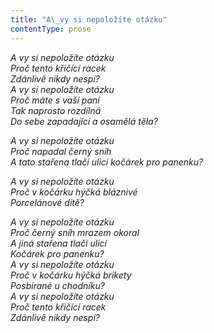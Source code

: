 ```yaml
---
title: "A\_vy si nepoložíte otázku"
contentType: prose
---
```


<section>

_A vy si nepoložíte otázku  
Proč tento křičící racek  
Zdánlivě nikdy nespí?  
A vy si nepoložíte otázku  
Proč máte s vaší paní  
Tak naprosto rozdílná  
Do sebe zapadající a osamělá těla?_

</section>

<section>

_A vy si nepoložíte otázku  
Proč napadal černý sníh  
A tato stařena tlačí ulicí kočárek pro panenku?_

</section>

<section>

_A vy si nepoložíte otázku  
Proč v kočárku hýčká bláznivé  
Porcelánové dítě?_

</section>

<section>

_A vy si nepoložíte otázku  
Proč černý sníh mrazem okoral  
A jiná stařena tlačí ulicí  
Kočárek pro panenku?  
A vy si nepoložíte otázku  
Proč v kočárku hýčká brikety  
Posbírané u chodníku?  
A vy si nepoložíte otázku  
Proč tento křičící racek  
Zdánlivě nikdy nespí?_

</section>
